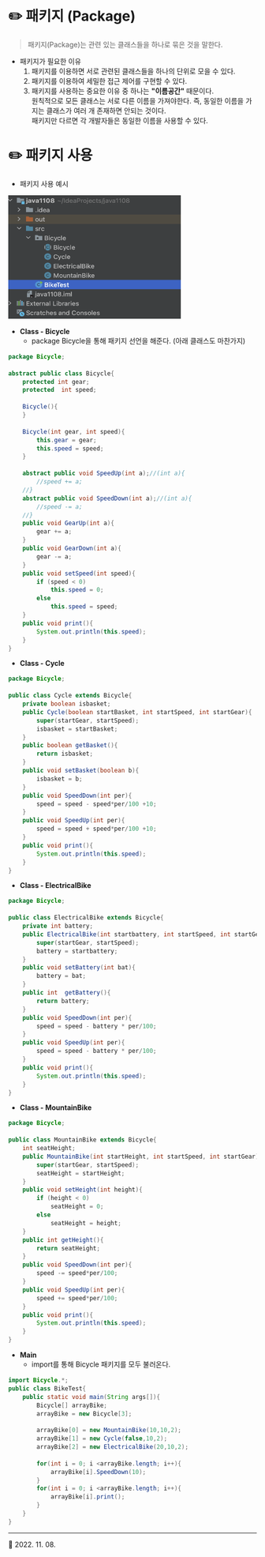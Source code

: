 # ✏️ 패키지 (Package)
> 패키지(Package)는 관련 있는 클래스들을 하나로 묶은 것을 말한다.
* 패키지가 필요한 이유
  1. 패키지를 이용하면 서로 관련된 클래스들을 하나의 단위로 모을 수 있다.
  2. 패키지를 이용하여 세밀한 접근 제어를 구현할 수 있다.
  3. 패키지를 사용하는 중요한 이유 중 하나는 **"이름공간"** 때문이다.
  <br>원칙적으로 모든 클래스는 서로 다른 이름을 가져야한다. 즉, 동일한 이름을 가지는 클래스가 여러 개 존재하면 안되는 것이다.<br>패키지만 다르면 각 개발자들은 동일한 이름을 사용할 수 있다.

# ✏️ 패키지 사용
* 패키지 사용 예시

<img src="./Package_1.png" width="350px" height="250px" title="px(픽셀) 크기 설정" alt="package_ex"/>

* **Class - Bicycle**
  + package Bicycle을 통해 패키지 선언을 해준다. (아래 클래스도 마찬가지)
```java
package Bicycle;

abstract public class Bicycle{
    protected int gear;
    protected  int speed;

    Bicycle(){
    }

    Bicycle(int gear, int speed){
        this.gear = gear;
        this.speed = speed;
    }

    abstract public void SpeedUp(int a);//(int a){
        //speed += a;
    //}
    abstract public void SpeedDown(int a);//(int a){
        //speed -= a;
    //}
    public void GearUp(int a){
        gear += a;
    }
    public void GearDown(int a){
        gear -= a;
    }
    public void setSpeed(int speed){
        if (speed < 0)
            this.speed = 0;
        else
            this.speed = speed;
    }
    public void print(){
        System.out.println(this.speed);
    }
}
```
* **Class - Cycle**
```java
package Bicycle;

public class Cycle extends Bicycle{
    private boolean isbasket;
    public Cycle(boolean startBasket, int startSpeed, int startGear){
        super(startGear, startSpeed);
        isbasket = startBasket;
    }
    public boolean getBasket(){
        return isbasket;
    }
    public void setBasket(boolean b){
        isbasket = b;
    }
    public void SpeedDown(int per){
        speed = speed - speed*per/100 +10;
    }
    public void SpeedUp(int per){
        speed = speed + speed*per/100 +10;
    }
    public void print(){
        System.out.println(this.speed);
    }
}
```
* **Class - ElectricalBike**
```java
package Bicycle;

public class ElectricalBike extends Bicycle{
    private int battery;
    public ElectricalBike(int startbattery, int startSpeed, int startGear){
        super(startGear, startSpeed);
        battery = startbattery;
    }
    public void setBattery(int bat){
        battery = bat;
    }
    public int  getBattery(){
        return battery;
    }
    public void SpeedDown(int per){
        speed = speed - battery * per/100;
    }
    public void SpeedUp(int per){
        speed = speed - battery * per/100;
    }
    public void print(){
        System.out.println(this.speed);
    }
}
```
* **Class - MountainBike**
```java
package Bicycle;

public class MountainBike extends Bicycle{
    int seatHeight;
    public MountainBike(int startHeight, int startSpeed, int startGear){
        super(startGear, startSpeed);
        seatHeight = startHeight;
    }
    public void setHeight(int height){
        if (height < 0)
            seatHeight = 0;
        else
            seatHeight = height;
    }
    public int getHeight(){
        return seatHeight;
    }
    public void SpeedDown(int per){
        speed -= speed*per/100;
    }
    public void SpeedUp(int per){
        speed += speed*per/100;
    }
    public void print(){
        System.out.println(this.speed);
    }
}
```

* **Main**
  + import를 통해 Bicycle 패키지를 모두 불러온다.
```java
import Bicycle.*;
public class BikeTest{
    public static void main(String args[]){
        Bicycle[] arrayBike;
        arrayBike = new Bicycle[3];

        arrayBike[0] = new MountainBike(10,10,2);
        arrayBike[1] = new Cycle(false,10,2);
        arrayBike[2] = new ElectricalBike(20,10,2);

        for(int i = 0; i <arrayBike.length; i++){
            arrayBike[i].SpeedDown(10);
        }
        for(int i = 0; i <arrayBike.length; i++){
            arrayBike[i].print();
        }
    }
}
```
***
🔺 2022. 11. 08.